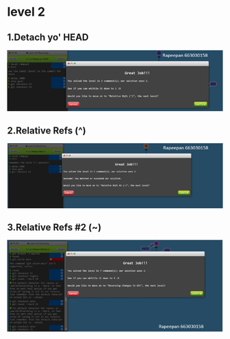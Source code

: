 # level 2

## 1.Detach yo' HEAD

![alt text](image-3.png)

## 2.Relative Refs (^)

![alt text](image-4.png)

## 3.Relative Refs #2 (~)

![alt text](image-6.png)